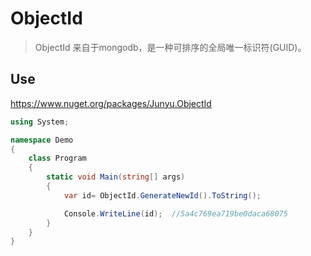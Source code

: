 # ObjectId
> ObjectId 来自于mongodb，是一种可排序的全局唯一标识符(GUID)。
## Use

https://www.nuget.org/packages/Junyu.ObjectId

```C#
using System;

namespace Demo
{
    class Program
    {
        static void Main(string[] args)
        {
            var id= ObjectId.GenerateNewId().ToString();

            Console.WriteLine(id);  //5a4c769ea719be0daca68075
        }
    }
}
```

